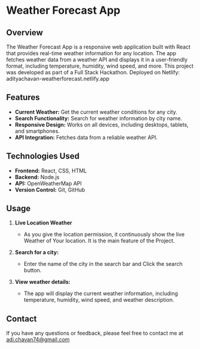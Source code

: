 
# Weather Forecast App

## Overview
The Weather Forecast App is a responsive web application built with React that provides real-time weather information for any location. The app fetches weather data from a weather API and displays it in a user-friendly format, including temperature, humidity, wind speed, and more. This project was developed as part of a Full Stack Hackathon.
Deployed on Netlify:
adityachavan-weatherforecast.netlify.app

## Features
- **Current Weather:** Get the current weather conditions for any city.
- **Search Functionality:** Search for weather information by city name.
- **Responsive Design:** Works on all devices, including desktops, tablets, and smartphones.
- **API Integration:** Fetches data from a reliable weather API.

## Technologies Used
- **Frontend:** React, CSS, HTML
- **Backend:** Node.js
- **API:** OpenWeatherMap API 
- **Version Control:** Git, GitHub


## Usage

1. **Live Location Weather**
   - As you give the location permission, it continuously show the live Weather of Your location.
    It is the main feature of the Project. 

2. **Search for a city:**
   - Enter the name of the city in the search bar and Click the search button.
   
3. **View weather details:**
   - The app will display the current weather information, including temperature, humidity, wind speed, and weather description.


## Contact
If you have any questions or feedback, please feel free to contact me at adi.chavan74@gmail.com

